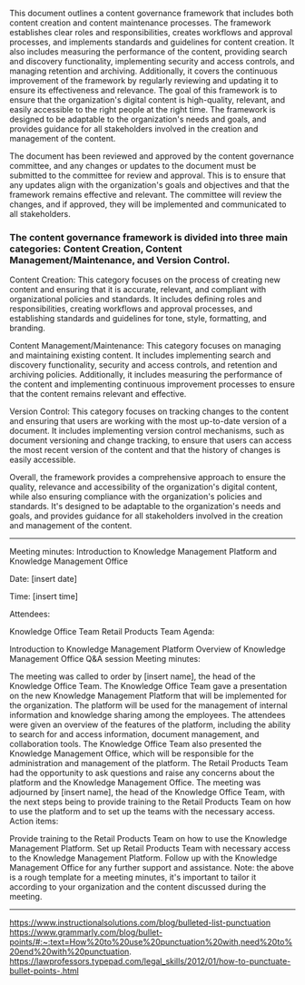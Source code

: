 This document outlines a content governance framework that includes both content creation and content maintenance processes. The framework establishes clear roles and responsibilities, creates workflows and approval processes, and implements standards and guidelines for content creation. It also includes measuring the performance of the content, providing search and discovery functionality, implementing security and access controls, and managing retention and archiving. Additionally, it covers the continuous improvement of the framework by regularly reviewing and updating it to ensure its effectiveness and relevance. The goal of this framework is to ensure that the organization's digital content is high-quality, relevant, and easily accessible to the right people at the right time. The framework is designed to be adaptable to the organization's needs and goals, and provides guidance for all stakeholders involved in the creation and management of the content.


The document has been reviewed and approved by the content governance committee, and any changes or updates to the document must be submitted to the committee for review and approval. This is to ensure that any updates align with the organization's goals and objectives and that the framework remains effective and relevant. The committee will review the changes, and if approved, they will be implemented and communicated to all stakeholders.



### The content governance framework is divided into three main categories: Content Creation, Content Management/Maintenance, and Version Control.

Content Creation: This category focuses on the process of creating new content and ensuring that it is accurate, relevant, and compliant with organizational policies and standards. It includes defining roles and responsibilities, creating workflows and approval processes, and establishing standards and guidelines for tone, style, formatting, and branding.

Content Management/Maintenance: This category focuses on managing and maintaining existing content. It includes implementing search and discovery functionality, security and access controls, and retention and archiving policies. Additionally, it includes measuring the performance of the content and implementing continuous improvement processes to ensure that the content remains relevant and effective.

Version Control: This category focuses on tracking changes to the content and ensuring that users are working with the most up-to-date version of a document. It includes implementing version control mechanisms, such as document versioning and change tracking, to ensure that users can access the most recent version of the content and that the history of changes is easily accessible.

Overall, the framework provides a comprehensive approach to ensure the quality, relevance and accessibility of the organization's digital content, while also ensuring compliance with the organization's policies and standards. It's designed to be adaptable to the organization's needs and goals, and provides guidance for all stakeholders involved in the creation and management of the content.


_____




Meeting minutes: Introduction to Knowledge Management Platform and Knowledge Management Office

Date: [insert date]

Time: [insert time]

Attendees:

Knowledge Office Team
Retail Products Team
Agenda:

Introduction to Knowledge Management Platform
Overview of Knowledge Management Office
Q&A session
Meeting minutes:

The meeting was called to order by [insert name], the head of the Knowledge Office Team.
The Knowledge Office Team gave a presentation on the new Knowledge Management Platform that will be implemented for the organization. The platform will be used for the management of internal information and knowledge sharing among the employees.
The attendees were given an overview of the features of the platform, including the ability to search for and access information, document management, and collaboration tools.
The Knowledge Office Team also presented the Knowledge Management Office, which will be responsible for the administration and management of the platform.
The Retail Products Team had the opportunity to ask questions and raise any concerns about the platform and the Knowledge Management Office.
The meeting was adjourned by [insert name], the head of the Knowledge Office Team, with the next steps being to provide training to the Retail Products Team on how to use the platform and to set up the teams with the necessary access.
Action items:

Provide training to the Retail Products Team on how to use the Knowledge Management Platform.
Set up Retail Products Team with necessary access to the Knowledge Management Platform.
Follow up with the Knowledge Management Office for any further support and assistance.
Note: the above is a rough template for a meeting minutes, it's important to tailor it according to your organization and the content discussed during the meeting.




____




https://www.instructionalsolutions.com/blog/bulleted-list-punctuation
https://www.grammarly.com/blog/bullet-points/#:~:text=How%20to%20use%20punctuation%20with,need%20to%20end%20with%20punctuation.
https://lawprofessors.typepad.com/legal_skills/2012/01/how-to-punctuate-bullet-points-.html